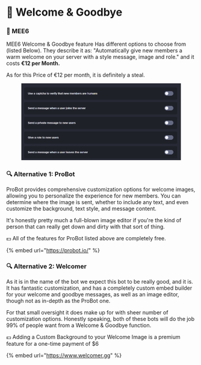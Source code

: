 # 👑 Welcome & Goodbye

### 👑 MEE6

MEE6 Welcome & Goodbye feature Has different options to choose from (listed Below). They describe it as: "Automatically give new members a warm welcome on your server with a style message, image and role." and it costs **€12 per Month.**

As for this Price of €12 per month, it is definitely a steal.

<figure><img src="../../.gitbook/assets/image (3) (1).png" alt=""><figcaption></figcaption></figure>

### 🔍 Alternative 1: ProBot

ProBot provides comprehensive customization options for welcome images, allowing you to personalize the experience for new members. You can determine where the image is sent, whether to include any text, and even customize the background, text style, and message content.

It's honestly pretty much a full-blown image editor if you're the kind of person that can really get down and dirty with that sort of thing.

💵 All of the features for ProBot listed above are completely free.

{% embed url="https://probot.io/" %}

### 🔍 Alternative 2: Welcomer

As it is in the name of the bot we expect this bot to be really good, and it is. It has fantastic customization, and has a completely custom embed builder for your welcome and goodbye messages, as well as an image editor, though not as in-depth as the ProBot one.

For that small oversight it does make up for with sheer number of customization options. Honestly speaking, both of these bots will do the job 99% of people want from a Welcome & Goodbye function.

💵 Adding a Custom Background to your Welcome Image is a premium feature for a one-time payment of $6

{% embed url="https://www.welcomer.gg" %}
